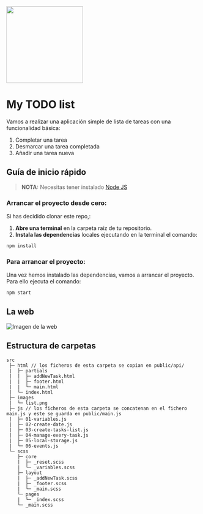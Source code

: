 <img src="https://media.giphy.com/media/H4iCOH5qHMP6qwIRGF/giphy.gif" width="200">

# My TODO list

Vamos a realizar una aplicación simple de lista de tareas con una funcionalidad básica:

1. Completar una tarea 
1. Desmarcar una tarea completada 
1. Añadir una tarea nueva

## Guía de inicio rápido

> **NOTA:** Necesitas tener instalado [Node JS](https://nodejs.org/)

### Arrancar el proyecto desde cero:

Si has decidido clonar este repo,:
1. **Abre una terminal** en la carpeta raíz de tu repositorio.
1. **Instala las dependencias** locales ejecutando en la terminal el comando:

```bash
npm install
```

### Para arrancar el proyecto:

Una vez hemos instalado las dependencias, vamos a arrancar el proyecto. Para ello ejecuta el comando:

```bash
npm start
```

## La web

![Imagen de la web](https://i.ibb.co/QMDzd8C/Captura-de-pantalla-2021-02-08-a-las-19-45-05.png")

## Estructura de carpetas

```
src
 ├─ html // los ficheros de esta carpeta se copian en public/api/
 |  ├─ partials
 |  |  ├─ addNewTask.html
 |  |  ├─ footer.html
 |  |  └─ main.html
 |  └─ index.html
 ├─ images
 |  └─ list.png
 ├─ js // los ficheros de esta carpeta se concatenan en el fichero main.js y este se guarda en public/main.js
 |  ├─ 01-variables.js
 |  ├─ 02-create-date.js
 |  ├─ 03-create-tasks-list.js
 |  ├─ 04-manage-every-task.js
 |  ├─ 05-local-storage.js
 |  └─ 06-events.js
 └─ scss
    ├─ core
    |  ├─ _reset.scss
    |  └─ _variables.scss
    ├─ layout
    |  ├─ _addNewTask.scss
    |  ├─ _footer.scss
    |  └─ _main.scss
    └─ pages
    |  └─ _index.scss
    └─ _main.scss
 
```

